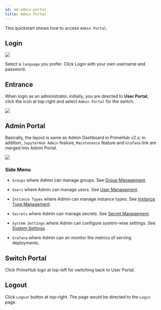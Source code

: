 ```yaml
---
id: md-admin-portal
title: Admin Portal
---
```


This quickstart shows how to access `Admin Portal`.

## Login

![](assets/login_1.png)

Select a `language` you prefer. Click Login with your own username and password.

## Entrance

When login as an administrator, initially, you are directed to **User Portal**, click the icon at top-right and select `Admin Portal` for the switch.

![](assets/v3-admin-entry.png)

## Admin Portal

Basically, the layout is same as Admin Dashboard in PrimeHub v2.x; in addition,  `JupyterHub Admin` feature, `Maintenance` feature and `Grafana` link are merged into Admin Portal.

![](assets/md_admin_portal.png)

### Side Menu

+ `Groups` where Admin can manage groups. See [Group Management](../guide_manual/admin-group).

+ `Users` where Admin can manage users. See [User Management](../guide_manual/admin-user).

+ `Instance Types` where Admin can manage instance types. See [Instance Type Management](../guide_manual/admin-instancetype).

+ `Secrets` where Admin can manage secrets. See [Secret Management](../guide_manual/admin-secret).

+ `System Settings` where Admin can configure system-wise settings. See [System Settings](../guide_manual/admin-system).

+ `Grafana` where Admin can an monitor the metrics of serving deployments.

## Switch Portal

Click *PrimeHub logo* at top-left for switching back to User Portal.

## Logout

Click `Logout` button at top-right. The page would be directed to the `Login` page.
